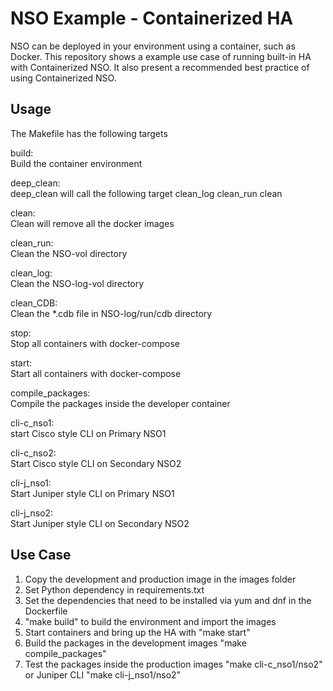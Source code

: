 # NSO Example - Containerized HA
NSO can be deployed in your environment using a container, such as Docker. This repository shows a example use case of running built-in HA with Containerized NSO. It also present a recommended best practice of using Containerized NSO.

## Usage
The Makefile has the following targets 
 
build:  
Build the container environment  

deep_clean:   
deep_clean will call the following target clean_log clean_run clean  

clean:  
Clean will remove all the docker images  

clean_run:  
Clean the NSO-vol directory

clean_log:  
Clean the NSO-log-vol directory  

clean_CDB:  
Clean the *.cdb file in NSO-log/run/cdb directory

stop:  
Stop all containers with docker-compose

start:  
Start all containers with docker-compose 

compile_packages:  
Compile the packages inside the developer container  

cli-c_nso1:  
start Cisco style CLI on Primary NSO1

cli-c_nso2:  
Start Cisco style CLI on Secondary NSO2

cli-j_nso1:  
Start Juniper style CLI on Primary NSO1

cli-j_nso2:  
Start Juniper style CLI on Secondary NSO2

## Use Case
1. Copy the development and production image in the images folder
2. Set Python dependency in requirements.txt
3. Set the dependencies that need to be installed via yum and dnf in the Dockerfile
4. "make build" to build the environment and import the images
5. Start containers and bring up the HA with "make start" 
6. Build the packages in the development images "make compile_packages"
7. Test the packages inside the production images "make cli-c_nso1/nso2" or Juniper CLI "make cli-j_nso1/nso2"
